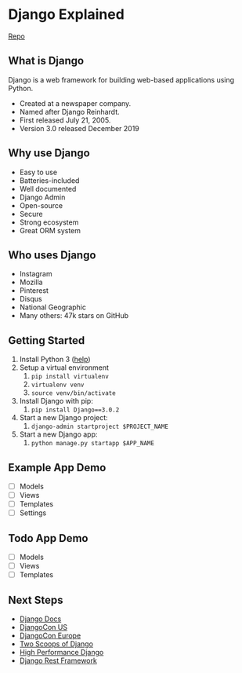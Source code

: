 # Django Explained

[Repo](https://github.com/douglance/django-explained)

## What is Django

Django is a web framework for building web-based applications using Python.

- Created at a newspaper company.
- Named after Django Reinhardt.
- First released July 21, 2005.
- Version 3.0 released December 2019

## Why use Django

- Easy to use
- Batteries-included
- Well documented
- Django Admin
- Open-source
- Secure
- Strong ecosystem
- Great ORM system

## Who uses Django

- Instagram
- Mozilla
- Pinterest
- Disqus
- National Geographic
- Many others: 47k stars on GitHub

## Getting Started

1. Install Python 3 ([help](https://realpython.com/installing-python/))
2. Setup a virtual environment
   1. `pip install virtualenv`
   2. `virtualenv venv`
   3. `source venv/bin/activate`
3. Install Django with pip:
   1. `pip install Django==3.0.2`
4. Start a new Django project:
   1. `django-admin startproject $PROJECT_NAME`
5. Start a new Django app:
   1. `python manage.py startapp $APP_NAME`

## Example App Demo

- [ ] Models
- [ ] Views
- [ ] Templates
- [ ] Settings

## Todo App Demo

- [ ] Models
- [ ] Views
- [ ] Templates

## Next Steps

- [Django Docs](https://docs.djangoproject.com/en/3.0/)
- [DjangoCon US](https://www.youtube.com/channel/UC0yY6a79pPY9J0ShIHRf6yw)
- [DjangoCon Europe](https://www.youtube.com/user/djangoconeurope)
- [Two Scoops of Django](https://www.amazon.com/Two-Scoops-Django-Best-Practices/dp/0981467342)
- [High Performance Django](https://www.amazon.com/dp/1508748128)
- [Django Rest Framework](https://www.django-rest-framework.org/)
